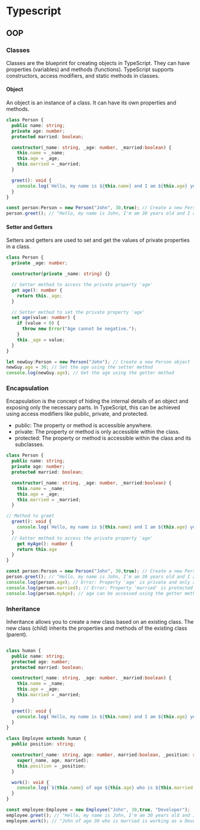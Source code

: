 # Typescript

## OOP

### Classes

Classes are the blueprint for creating objects in TypeScript. They can have properties (variables) and methods (functions). TypeScript supports constructors, access modifiers, and static methods in classes.

#### Object

An object is an instance of a class. It can have its own properties and methods.

```typescript
class Person {
  public name: string;
  private age: number;
  protected married: boolean;

  constructor(_name: string, _age: number, _married:boolean) {
    this.name = _name;
    this.age = _age;
    this.married = _married;
  }

  greet(): void {
    console.log(`Hello, my name is ${this.name} and I am ${this.age} years old , I'm am ${ this.married ? "married" : "not married"}.`);
  }
}

const person:Person = new Person("John", 30,true); // Create a new Person object
person.greet(); // "Hello, my name is John, I'm am 30 years old and I am married."
```

#### Setter and Getters

Setters and getters are used to set and get the values of private properties in a class.

```typescript
class Person {
  private _age: number;

  constructor(private _name: string) {}

  // Getter method to access the private property 'age'
  get age(): number {
    return this._age;
  }

  // Setter method to set the private property 'age'
  set age(value: number) {
    if (value < 0) {
      throw new Error("Age cannot be negative.");
    }
    this._age = value;
  }
}

let newGuy:Person = new Person("John"); // Create a new Person object
newGuy.age = 30; // Set the age using the setter method
console.log(newGuy.age); // Get the age using the getter method

```

### Encapsulation

Encapsulation is the concept of hiding the internal details of an object and exposing only the necessary parts. In TypeScript, this can be achieved using access modifiers like public, private, and protected.

- public: The property or method is accessible anywhere.
- private: The property or method is only accessible within the class.
- protected: The property or method is accessible within the class and its subclasses.

```typescript
class Person {
  public name: string;
  private age: number;
  protected married: boolean;

  constructor(_name: string, _age: number, _married:boolean) {
    this.name = _name;
    this.age = _age;
    this.married = _married;
  }

// Method to greet
  greet(): void {
    console.log(`Hello, my name is ${this.name} and I am ${this.age} years old , I'm am ${ this.married ? "married" : "not married"}.`);
  }
  // Getter method to access the private property 'age'
    get myAge(): number {
    return this.age
  }
}

const person:Person = new Person("John", 30,true); // Create a new Person object
person.greet(); // "Hello, my name is John, I'm am 30 years old and I am married."
console.log(person.age); // Error: Property 'age' is private and only accessible within class 'Person'.
console.log(person.married); // Error: Property 'married' is protected and only accessible within class 'Person' and its subclasses.
console.log(person.myAge); // age can be accessed using the getter method

```

### Inheritance

Inheritance allows you to create a new class based on an existing class. The new class (child) inherits the properties and methods of the existing class (parent).

```typescript

class human {
  public name: string;
  protected age: number;
  protected married: boolean;

  constructor(_name: string, _age: number, _married:boolean) {
    this.name = _name;
    this.age = _age;
    this.married = _married;
  }

  greet(): void {
    console.log(`Hello, my name is ${this.name} and I am ${this.age} years old , I'm am ${ this.married ? "married" : "not married"}.`);
  }
}

class Employee extends human {
  public position: string;

  constructor(_name: string, age: number, married:boolean, _position: string) {
    super(_name, age, married);
    this.position = _position;
  }

  work(): void {
    console.log(`${this.name} of age ${this.age} who is ${this.married ? "married" : "not married"} is working as a ${this.position}.`);
  }
}

const employee:Employee = new Employee("John", 30,true, "Developer");
employee.greet(); // "Hello, my name is John, I'm am 30 years old and I am married."
employee.work(); // "John of age 30 who is married is working as a Developer."
```
